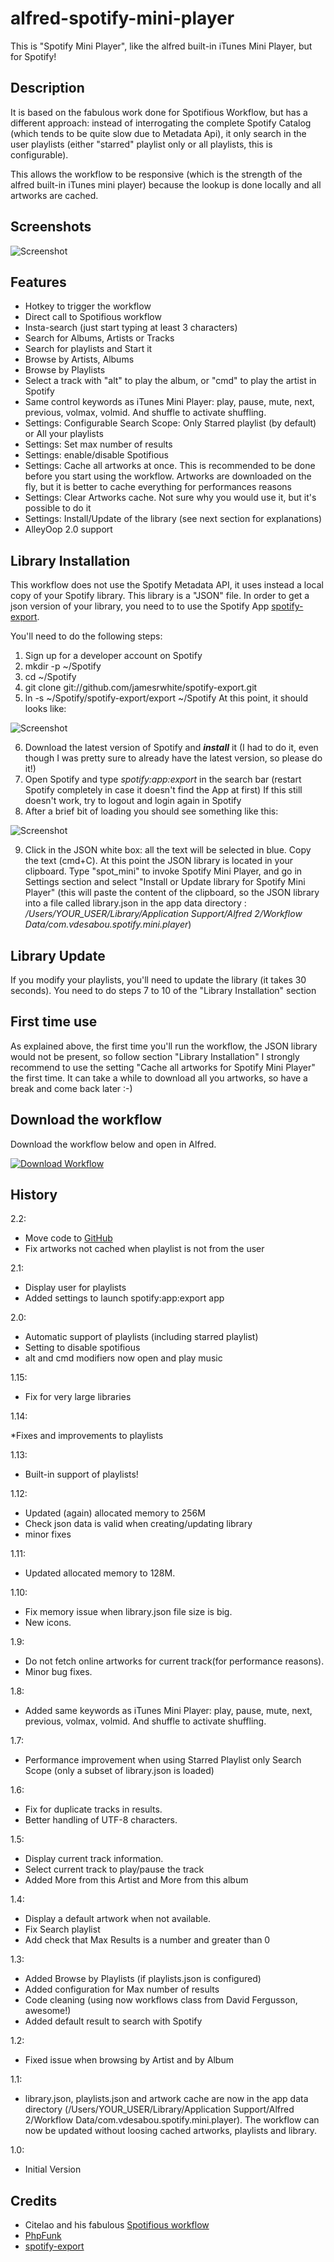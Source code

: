 alfred-spotify-mini-player
==========================

This is "Spotify Mini Player", like the alfred built-in iTunes Mini Player, but for Spotify!

## Description

It is based on the fabulous work done for Spotifious Workflow, but has a different approach: instead of interrogating the complete Spotify Catalog (which tends to be quite slow due to Metadata Api), it only search in the user playlists (either "starred" playlist only or all playlists, this is configurable).

This allows the workflow to be responsive (which is the strength of the alfred built-in iTunes mini player) because the lookup is done locally and all artworks are cached.


## Screenshots

![Screenshot](http://d.pr/i/J49m+.png)



## Features
* Hotkey to trigger the workflow
* Direct call to Spotifious workflow
* Insta-search (just start typing at least 3 characters)
* Search for Albums, Artists or Tracks
* Search for playlists and Start it
* Browse by Artists, Albums
* Browse by Playlists
* Select a track with "alt" to play the album, or "cmd" to play the artist in Spotify
* Same control keywords as iTunes Mini Player: play, pause, mute, next, previous, volmax, volmid. And shuffle to activate shuffling.
* Settings: Configurable Search Scope: Only Starred playlist (by default) or All your playlists
* Settings: Set max number of results
* Settings: enable/disable Spotifious
* Settings: Cache all artworks at once. This is recommended to be done before you start using the workflow. Artworks are downloaded on the fly, but it  is better to cache everything for performances reasons
* Settings: Clear Artworks cache. Not sure why you would use it, but it's possible to do it
* Settings: Install/Update of the library (see next section for explanations)
* AlleyOop 2.0 support

## Library Installation

This workflow does not use the Spotify Metadata API, it uses instead a local copy of your Spotify library.
This library is a "JSON" file. In order to get a json version of your library, you need to to use the Spotify App [spotify-export](https://github.com/jamesrwhite/spotify-export).

You'll need to do the following steps:

1. Sign up for a developer account on Spotify
2. mkdir -p ~/Spotify
3. cd ~/Spotify
4. git clone git://github.com/jamesrwhite/spotify-export.git
5. ln -s ~/Spotify/spotify-export/export ~/Spotify
At this point, it should looks like:

![Screenshot](http://d.pr/i/lGwN+.png)


6. Download the latest version of Spotify and ***install*** it (I had to do it, even though I was pretty sure to already have the latest version, so please do it!)
7. Open Spotify and type *spotify:app:export* in the search bar (restart Spotify completely in case it doesn't find the App at first) If this still doesn't work, try to logout and login again in Spotify
8. After a brief bit of loading you should see something like this:

![Screenshot](http://d.pr/i/u9x1+.png)

9. Click in the JSON white box: all the text will be selected in blue. Copy the text (cmd+C). At this point the JSON library is located in your clipboard.
Type "spot_mini" to invoke Spotify Mini Player, and go in Settings section and select "Install or Update library for Spotify Mini Player" (this will paste the content of the clipboard, so the JSON library into a file called library.json in the app data directory : */Users/YOUR_USER/Library/Application Support/Alfred 2/Workflow Data/com.vdesabou.spotify.mini.player*)

## Library Update

If you modify your playlists, you'll need to update the library (it takes 30 seconds). You need to do steps 7 to 10 of the "Library Installation" section

## First time use

As explained above, the first time you'll run the workflow, the JSON library would not be present, so follow section "Library Installation"
I strongly recommend to use the setting "Cache all artworks for Spotify Mini Player" the first time. It can take a while to download all you artworks, so have a break and come back later :-)


## Download the workflow

Download the workflow below and open in Alfred.

[![Download Workflow](http://d.pr/i/L4IL+.png)](https://raw.github.com/vdesabou/alfred-spotify-mini-player/master/SpotifyMiniPlayer.alfredworkflow)


## History

2.2:

* Move code to [GitHub](https://github.com/vdesabou/alfred-spotify-mini-player)
* Fix artworks not cached when playlist is not from the user

2.1:

* Display user for playlists
* Added settings to launch spotify:app:export app

2.0:

* Automatic support of playlists (including starred playlist)
* Setting to disable spotifious
* alt and cmd modifiers now open and play music

1.15:

* Fix for very large libraries

1.14:

*Fixes and improvements to playlists

1.13:

* Built-in support of playlists!

1.12:

* Updated (again) allocated memory to 256M
* Check json data is valid when creating/updating library
* minor fixes

1.11:

* Updated allocated memory to 128M.

1.10:

* Fix memory issue when library.json file size is big.
* New icons.

1.9:

* Do not fetch online artworks for current track(for performance reasons).
* Minor bug fixes.

1.8:

* Added same keywords as iTunes Mini Player: play, pause, mute, next, previous, volmax, volmid. And shuffle to activate shuffling.

1.7:

* Performance improvement when using Starred Playlist only Search Scope (only a subset of library.json is loaded)

1.6:

* Fix for duplicate tracks in results.
* Better handling of UTF-8 characters.

1.5:

* Display current track information.
* Select current track to play/pause the track
* Added More from this Artist and More from this album

1.4:

* Display a default artwork when not available.
* Fix Search playlist
* Add check that Max Results is a number and greater than 0

1.3:

* Added Browse by Playlists (if playlists.json is configured)
* Added configuration for Max number of results
* Code cleaning (using now workflows class from David Fergusson, awesome!)
* Added default result to search with Spotify

1.2:

* Fixed issue when browsing by Artist and by Album

1.1:

* library.json, playlists.json and artwork cache are now in the app data directory (/Users/YOUR_USER/Library/Application Support/Alfred 2/Workflow Data/com.vdesabou.spotify.mini.player). The workflow can now be updated without loosing cached artworks, playlists and library.

1.0:

* Initial Version

## Credits

* Citelao and his fabulous [Spotifious workflow](https://github.com/citelao/Spotify-for-Alfred)
* [PhpFunk](https://github.com/phpfunk/alfred-spotify-controls) 
* [spotify-export](https://github.com/jamesrwhite/spotify-export)
